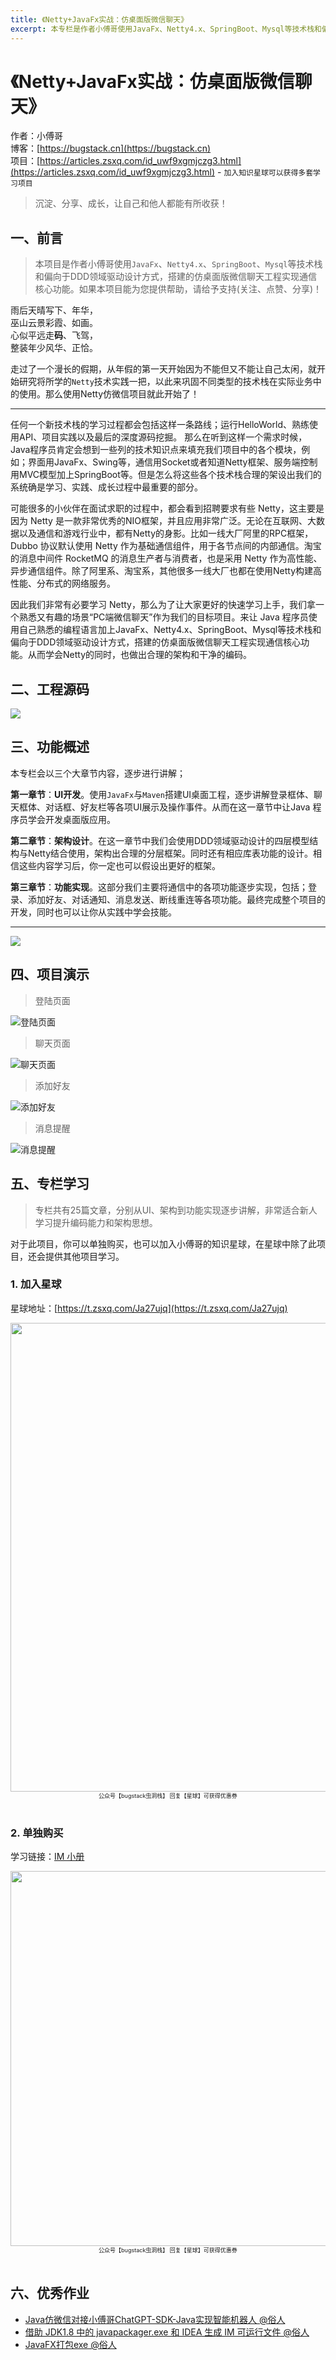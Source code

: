 ```yaml
---
title: 《Netty+JavaFx实战：仿桌面版微信聊天》
excerpt: 本专栏是作者小傅哥使用JavaFx、Netty4.x、SpringBoot、Mysql等技术栈和偏向于DDD领域驱动设计方式，搭建的仿桌面版微信聊天工程实现通信核心功能。
---
```


# 《Netty+JavaFx实战：仿桌面版微信聊天》

作者：小傅哥
<br/>博客：[https://bugstack.cn](https://bugstack.cn)
<br/>项目：[https://articles.zsxq.com/id_uwf9xgmjczg3.html](https://articles.zsxq.com/id_uwf9xgmjczg3.html) - `加入知识星球可以获得多套学习项目`

>沉淀、分享、成长，让自己和他人都能有所收获！

## 一、前言

>本项目是作者小傅哥使用```JavaFx```、```Netty4.x```、```SpringBoot```、```Mysql```等技术栈和偏向于DDD领域驱动设计方式，搭建的仿桌面版微信聊天工程实现通信核心功能。如果本项目能为您提供帮助，请给予支持(关注、点赞、分享)！

雨后天晴写下、年华，<br/>
巫山云景彩霞、如画。<br/>
心似平远走**码**、飞驾，<br/>
整装年少风华、正恰。<br/>

走过了一个漫长的假期，从年假的第一天开始因为不能但又不能让自己太闲，就开始研究将所学的```Netty```技术实践一把，以此来巩固不同类型的技术栈在实际业务中的使用。那么使用Netty仿微信项目就此开始了！

---

任何一个新技术栈的学习过程都会包括这样一条路线；运行HelloWorld、熟练使用API、项目实践以及最后的深度源码挖掘。 那么在听到这样一个需求时候，Java程序员肯定会想到一些列的技术知识点来填充我们项目中的各个模块，例如；界面用JavaFx、Swing等，通信用Socket或者知道Netty框架、服务端控制用MVC模型加上SpringBoot等。但是怎么将这些各个技术栈合理的架设出我们的系统确是学习、实践、成长过程中最重要的部分。

可能很多的小伙伴在面试求职的过程中，都会看到招聘要求有些 Netty，这主要是因为 Netty 是一款非常优秀的NIO框架，并且应用非常广泛。无论在互联网、大数据以及通信和游戏行业中，都有Netty的身影。比如一线大厂阿里的RPC框架，Dubbo 协议默认使用 Netty 作为基础通信组件，用于各节点间的内部通信。淘宝的消息中间件 RocketMQ 的消息生产者与消费者，也是采用 Netty 作为高性能、异步通信组件。除了阿里系、淘宝系，其他很多一线大厂也都在使用Netty构建高性能、分布式的网络服务。

因此我们非常有必要学习 Netty，那么为了让大家更好的快速学习上手，我们拿一个熟悉又有趣的场景“PC端微信聊天”作为我们的目标项目。来让 Java 程序员使用自己熟悉的编程语言加上JavaFx、Netty4.x、SpringBoot、Mysql等技术栈和偏向于DDD领域驱动设计方式，搭建的仿桌面版微信聊天工程实现通信核心功能。从而学会Netty的同时，也做出合理的架构和干净的编码。

## 二、工程源码

![](https://bugstack.cn/assets/images/2020/project.jpg)

## 三、功能概述

本专栏会以三个大章节内容，逐步进行讲解；

**第一章节**：**UI开发**。使用```JavaFx```与```Maven```搭建UI桌面工程，逐步讲解登录框体、聊天框体、对话框、好友栏等各项UI展示及操作事件。从而在这一章节中让Java 程序员学会开发桌面版应用。

**第二章节**：**架构设计**。在这一章节中我们会使用DDD领域驱动设计的四层模型结构与Netty结合使用，架构出合理的分层框架。同时还有相应库表功能的设计。相信这些内容学习后，你一定也可以假设出更好的框架。

**第三章节**：**功能实现**。这部分我们主要将通信中的各项功能逐步实现，包括；登录、添加好友、对话通知、消息发送、断线重连等各项功能。最终完成整个项目的开发，同时也可以让你从实践中学会技能。

---

![](https://bugstack.cn/assets/images/2020/p-xmind.png)

## 四、项目演示

>登陆页面

![登陆页面](https://bugstack.cn/assets/images/2020/ui-00.png)

>聊天页面

![聊天页面](https://bugstack.cn/assets/images/2020/ui-01.png)

>添加好友

![添加好友](https://bugstack.cn/assets/images/2020/ui-02.png)

>消息提醒

![消息提醒](https://bugstack.cn/assets/images/2020/ui-05.png)

## 五、专栏学习

>专栏共有25篇文章，分别从UI、架构到功能实现逐步讲解，非常适合新人学习提升编码能力和架构思想。

对于此项目，你可以单独购买，也可以加入小傅哥的知识星球，在星球中除了此项目，还会提供其他项目学习。

### 1. 加入星球

星球地址：[https://t.zsxq.com/Ja27ujq](https://t.zsxq.com/Ja27ujq)

<div align="center">
    <img src="https://bugstack.cn/images/article/about/about-220605-06.png?raw=true" width="750px">
    <div style="font-size: 9px;">公众号【bugstack虫洞栈】 回复【星球】可获得优惠券</div>
    <br/>
</div>

### 2. 单独购买

学习链接：[IM 小册](https://blog.csdn.net/generalfu/category_10400631.html)

<div align="center">
    <img src="https://bugstack.cn/assets/images/2020/invite.jpg?raw=true" width="600px">
    <div style="font-size: 9px;">公众号【bugstack虫洞栈】 回复【星球】可获得优惠券</div>
    <br/>
</div>

## 六、优秀作业

- [Java仿微信对接小傅哥ChatGPT-SDK-Java实现智能机器人 @俗人](https://t.zsxq.com/10B7yE8xw)
- [借助 JDK1.8 中的 javapackager.exe 和 IDEA 生成 IM 可运行文件 @俗人](https://t.zsxq.com/10IkHjbpm)
- [JavaFX打包exe @俗人](https://t.zsxq.com/11ybJvpPf)